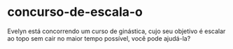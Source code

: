 # concurso-de-escala-o
Evelyn está concorrendo um curso de ginástica, cujo seu objetivo é escalar ao topo sem cair no maior tempo possível, você pode ajudá-la?
